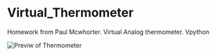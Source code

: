 # Virtual_Thermometer
Homework from Paul Mcwhorter. Virtual Analog thermometer. Vpython

![Previw of Thermometer](https://github.com/pylogik/Virtual_Thermometer/issues/1)
